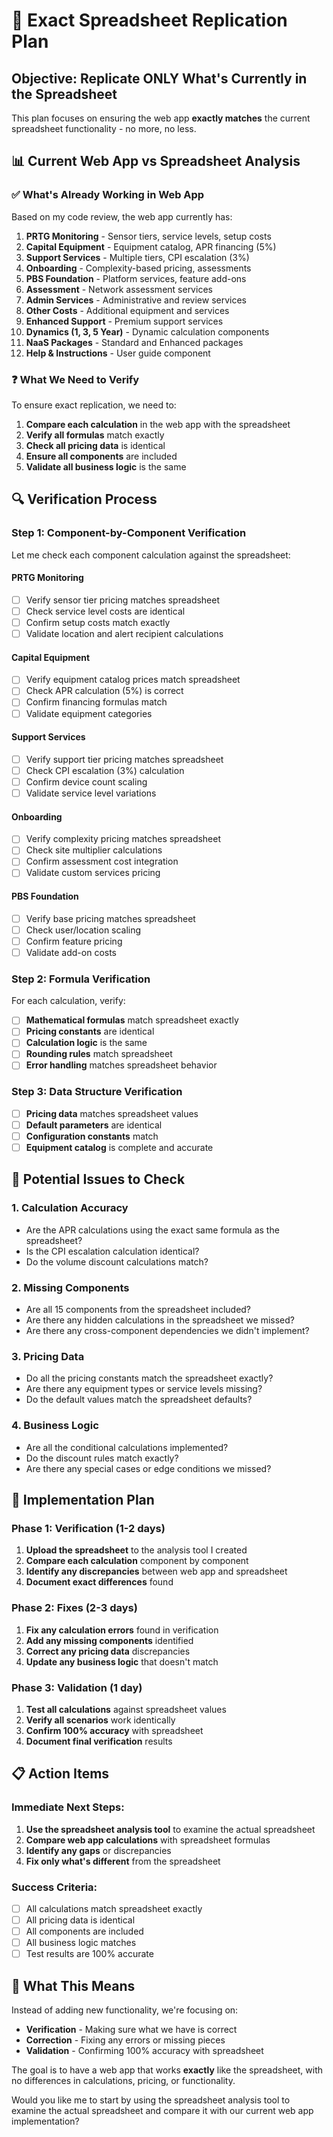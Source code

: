 # 🎯 **Exact Spreadsheet Replication Plan**

## **Objective: Replicate ONLY What's Currently in the Spreadsheet**

This plan focuses on ensuring the web app **exactly matches** the current spreadsheet functionality - no more, no less.

## 📊 **Current Web App vs Spreadsheet Analysis**

### **✅ What's Already Working in Web App**
Based on my code review, the web app currently has:

1. **PRTG Monitoring** - Sensor tiers, service levels, setup costs
2. **Capital Equipment** - Equipment catalog, APR financing (5%)
3. **Support Services** - Multiple tiers, CPI escalation (3%)
4. **Onboarding** - Complexity-based pricing, assessments
5. **PBS Foundation** - Platform services, feature add-ons
6. **Assessment** - Network assessment services
7. **Admin Services** - Administrative and review services
8. **Other Costs** - Additional equipment and services
9. **Enhanced Support** - Premium support services
10. **Dynamics (1, 3, 5 Year)** - Dynamic calculation components
11. **NaaS Packages** - Standard and Enhanced packages
12. **Help & Instructions** - User guide component

### **❓ What We Need to Verify**

To ensure exact replication, we need to:

1. **Compare each calculation** in the web app with the spreadsheet
2. **Verify all formulas** match exactly
3. **Check all pricing data** is identical
4. **Ensure all components** are included
5. **Validate all business logic** is the same

## 🔍 **Verification Process**

### **Step 1: Component-by-Component Verification**

Let me check each component calculation against the spreadsheet:

#### **PRTG Monitoring**
- [ ] Verify sensor tier pricing matches spreadsheet
- [ ] Check service level costs are identical
- [ ] Confirm setup costs match exactly
- [ ] Validate location and alert recipient calculations

#### **Capital Equipment**
- [ ] Verify equipment catalog prices match spreadsheet
- [ ] Check APR calculation (5%) is correct
- [ ] Confirm financing formulas match
- [ ] Validate equipment categories

#### **Support Services**
- [ ] Verify support tier pricing matches spreadsheet
- [ ] Check CPI escalation (3%) calculation
- [ ] Confirm device count scaling
- [ ] Validate service level variations

#### **Onboarding**
- [ ] Verify complexity pricing matches spreadsheet
- [ ] Check site multiplier calculations
- [ ] Confirm assessment cost integration
- [ ] Validate custom services pricing

#### **PBS Foundation**
- [ ] Verify base pricing matches spreadsheet
- [ ] Check user/location scaling
- [ ] Confirm feature pricing
- [ ] Validate add-on costs

### **Step 2: Formula Verification**

For each calculation, verify:
- [ ] **Mathematical formulas** match spreadsheet exactly
- [ ] **Pricing constants** are identical
- [ ] **Calculation logic** is the same
- [ ] **Rounding rules** match spreadsheet
- [ ] **Error handling** matches spreadsheet behavior

### **Step 3: Data Structure Verification**

- [ ] **Pricing data** matches spreadsheet values
- [ ] **Default parameters** are identical
- [ ] **Configuration constants** match
- [ ] **Equipment catalog** is complete and accurate

## 🚨 **Potential Issues to Check**

### **1. Calculation Accuracy**
- Are the APR calculations using the exact same formula as the spreadsheet?
- Is the CPI escalation calculation identical?
- Do the volume discount calculations match?

### **2. Missing Components**
- Are all 15 components from the spreadsheet included?
- Are there any hidden calculations in the spreadsheet we missed?
- Are there any cross-component dependencies we didn't implement?

### **3. Pricing Data**
- Do all the pricing constants match the spreadsheet exactly?
- Are there any equipment types or service levels missing?
- Do the default values match the spreadsheet defaults?

### **4. Business Logic**
- Are all the conditional calculations implemented?
- Do the discount rules match exactly?
- Are there any special cases or edge conditions we missed?

## 🔧 **Implementation Plan**

### **Phase 1: Verification (1-2 days)**
1. **Upload the spreadsheet** to the analysis tool I created
2. **Compare each calculation** component by component
3. **Identify any discrepancies** between web app and spreadsheet
4. **Document exact differences** found

### **Phase 2: Fixes (2-3 days)**
1. **Fix any calculation errors** found in verification
2. **Add any missing components** identified
3. **Correct any pricing data** discrepancies
4. **Update any business logic** that doesn't match

### **Phase 3: Validation (1 day)**
1. **Test all calculations** against spreadsheet values
2. **Verify all scenarios** work identically
3. **Confirm 100% accuracy** with spreadsheet
4. **Document final verification** results

## 📋 **Action Items**

### **Immediate Next Steps:**
1. **Use the spreadsheet analysis tool** to examine the actual spreadsheet
2. **Compare web app calculations** with spreadsheet formulas
3. **Identify any gaps** or discrepancies
4. **Fix only what's different** from the spreadsheet

### **Success Criteria:**
- [ ] All calculations match spreadsheet exactly
- [ ] All pricing data is identical
- [ ] All components are included
- [ ] All business logic matches
- [ ] Test results are 100% accurate

## 🎯 **What This Means**

Instead of adding new functionality, we're focusing on:
- **Verification** - Making sure what we have is correct
- **Correction** - Fixing any errors or missing pieces
- **Validation** - Confirming 100% accuracy with spreadsheet

The goal is to have a web app that works **exactly** like the spreadsheet, with no differences in calculations, pricing, or functionality.

Would you like me to start by using the spreadsheet analysis tool to examine the actual spreadsheet and compare it with our current web app implementation?
